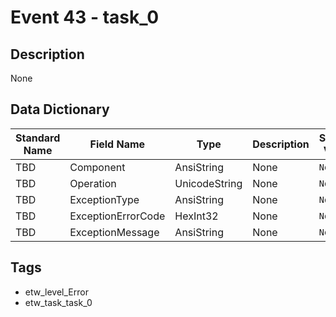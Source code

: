 # Event 43 - task_0

## Description
None

## Data Dictionary
|Standard Name|Field Name|Type|Description|Sample Value|
|---|---|---|---|---|
|TBD|Component|AnsiString|None|`None`|
|TBD|Operation|UnicodeString|None|`None`|
|TBD|ExceptionType|AnsiString|None|`None`|
|TBD|ExceptionErrorCode|HexInt32|None|`None`|
|TBD|ExceptionMessage|AnsiString|None|`None`|

## Tags
* etw_level_Error
* etw_task_task_0